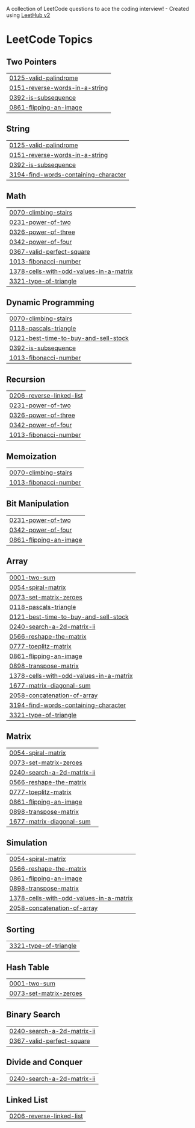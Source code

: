 A collection of LeetCode questions to ace the coding interview! - Created using [LeetHub v2](https://github.com/arunbhardwaj/LeetHub-2.0)
<!---LeetCode Topics Start-->
# LeetCode Topics
## Two Pointers
|  |
| ------- |
| [0125-valid-palindrome](https://github.com/adarshh1211/LeetCode/tree/master/0125-valid-palindrome) |
| [0151-reverse-words-in-a-string](https://github.com/adarshh1211/LeetCode/tree/master/0151-reverse-words-in-a-string) |
| [0392-is-subsequence](https://github.com/adarshh1211/LeetCode/tree/master/0392-is-subsequence) |
| [0861-flipping-an-image](https://github.com/adarshh1211/LeetCode/tree/master/0861-flipping-an-image) |
## String
|  |
| ------- |
| [0125-valid-palindrome](https://github.com/adarshh1211/LeetCode/tree/master/0125-valid-palindrome) |
| [0151-reverse-words-in-a-string](https://github.com/adarshh1211/LeetCode/tree/master/0151-reverse-words-in-a-string) |
| [0392-is-subsequence](https://github.com/adarshh1211/LeetCode/tree/master/0392-is-subsequence) |
| [3194-find-words-containing-character](https://github.com/adarshh1211/LeetCode/tree/master/3194-find-words-containing-character) |
## Math
|  |
| ------- |
| [0070-climbing-stairs](https://github.com/adarshh1211/LeetCode/tree/master/0070-climbing-stairs) |
| [0231-power-of-two](https://github.com/adarshh1211/LeetCode/tree/master/0231-power-of-two) |
| [0326-power-of-three](https://github.com/adarshh1211/LeetCode/tree/master/0326-power-of-three) |
| [0342-power-of-four](https://github.com/adarshh1211/LeetCode/tree/master/0342-power-of-four) |
| [0367-valid-perfect-square](https://github.com/adarshh1211/LeetCode/tree/master/0367-valid-perfect-square) |
| [1013-fibonacci-number](https://github.com/adarshh1211/LeetCode/tree/master/1013-fibonacci-number) |
| [1378-cells-with-odd-values-in-a-matrix](https://github.com/adarshh1211/LeetCode/tree/master/1378-cells-with-odd-values-in-a-matrix) |
| [3321-type-of-triangle](https://github.com/adarshh1211/LeetCode/tree/master/3321-type-of-triangle) |
## Dynamic Programming
|  |
| ------- |
| [0070-climbing-stairs](https://github.com/adarshh1211/LeetCode/tree/master/0070-climbing-stairs) |
| [0118-pascals-triangle](https://github.com/adarshh1211/LeetCode/tree/master/0118-pascals-triangle) |
| [0121-best-time-to-buy-and-sell-stock](https://github.com/adarshh1211/LeetCode/tree/master/0121-best-time-to-buy-and-sell-stock) |
| [0392-is-subsequence](https://github.com/adarshh1211/LeetCode/tree/master/0392-is-subsequence) |
| [1013-fibonacci-number](https://github.com/adarshh1211/LeetCode/tree/master/1013-fibonacci-number) |
## Recursion
|  |
| ------- |
| [0206-reverse-linked-list](https://github.com/adarshh1211/LeetCode/tree/master/0206-reverse-linked-list) |
| [0231-power-of-two](https://github.com/adarshh1211/LeetCode/tree/master/0231-power-of-two) |
| [0326-power-of-three](https://github.com/adarshh1211/LeetCode/tree/master/0326-power-of-three) |
| [0342-power-of-four](https://github.com/adarshh1211/LeetCode/tree/master/0342-power-of-four) |
| [1013-fibonacci-number](https://github.com/adarshh1211/LeetCode/tree/master/1013-fibonacci-number) |
## Memoization
|  |
| ------- |
| [0070-climbing-stairs](https://github.com/adarshh1211/LeetCode/tree/master/0070-climbing-stairs) |
| [1013-fibonacci-number](https://github.com/adarshh1211/LeetCode/tree/master/1013-fibonacci-number) |
## Bit Manipulation
|  |
| ------- |
| [0231-power-of-two](https://github.com/adarshh1211/LeetCode/tree/master/0231-power-of-two) |
| [0342-power-of-four](https://github.com/adarshh1211/LeetCode/tree/master/0342-power-of-four) |
| [0861-flipping-an-image](https://github.com/adarshh1211/LeetCode/tree/master/0861-flipping-an-image) |
## Array
|  |
| ------- |
| [0001-two-sum](https://github.com/adarshh1211/LeetCode/tree/master/0001-two-sum) |
| [0054-spiral-matrix](https://github.com/adarshh1211/LeetCode/tree/master/0054-spiral-matrix) |
| [0073-set-matrix-zeroes](https://github.com/adarshh1211/LeetCode/tree/master/0073-set-matrix-zeroes) |
| [0118-pascals-triangle](https://github.com/adarshh1211/LeetCode/tree/master/0118-pascals-triangle) |
| [0121-best-time-to-buy-and-sell-stock](https://github.com/adarshh1211/LeetCode/tree/master/0121-best-time-to-buy-and-sell-stock) |
| [0240-search-a-2d-matrix-ii](https://github.com/adarshh1211/LeetCode/tree/master/0240-search-a-2d-matrix-ii) |
| [0566-reshape-the-matrix](https://github.com/adarshh1211/LeetCode/tree/master/0566-reshape-the-matrix) |
| [0777-toeplitz-matrix](https://github.com/adarshh1211/LeetCode/tree/master/0777-toeplitz-matrix) |
| [0861-flipping-an-image](https://github.com/adarshh1211/LeetCode/tree/master/0861-flipping-an-image) |
| [0898-transpose-matrix](https://github.com/adarshh1211/LeetCode/tree/master/0898-transpose-matrix) |
| [1378-cells-with-odd-values-in-a-matrix](https://github.com/adarshh1211/LeetCode/tree/master/1378-cells-with-odd-values-in-a-matrix) |
| [1677-matrix-diagonal-sum](https://github.com/adarshh1211/LeetCode/tree/master/1677-matrix-diagonal-sum) |
| [2058-concatenation-of-array](https://github.com/adarshh1211/LeetCode/tree/master/2058-concatenation-of-array) |
| [3194-find-words-containing-character](https://github.com/adarshh1211/LeetCode/tree/master/3194-find-words-containing-character) |
| [3321-type-of-triangle](https://github.com/adarshh1211/LeetCode/tree/master/3321-type-of-triangle) |
## Matrix
|  |
| ------- |
| [0054-spiral-matrix](https://github.com/adarshh1211/LeetCode/tree/master/0054-spiral-matrix) |
| [0073-set-matrix-zeroes](https://github.com/adarshh1211/LeetCode/tree/master/0073-set-matrix-zeroes) |
| [0240-search-a-2d-matrix-ii](https://github.com/adarshh1211/LeetCode/tree/master/0240-search-a-2d-matrix-ii) |
| [0566-reshape-the-matrix](https://github.com/adarshh1211/LeetCode/tree/master/0566-reshape-the-matrix) |
| [0777-toeplitz-matrix](https://github.com/adarshh1211/LeetCode/tree/master/0777-toeplitz-matrix) |
| [0861-flipping-an-image](https://github.com/adarshh1211/LeetCode/tree/master/0861-flipping-an-image) |
| [0898-transpose-matrix](https://github.com/adarshh1211/LeetCode/tree/master/0898-transpose-matrix) |
| [1677-matrix-diagonal-sum](https://github.com/adarshh1211/LeetCode/tree/master/1677-matrix-diagonal-sum) |
## Simulation
|  |
| ------- |
| [0054-spiral-matrix](https://github.com/adarshh1211/LeetCode/tree/master/0054-spiral-matrix) |
| [0566-reshape-the-matrix](https://github.com/adarshh1211/LeetCode/tree/master/0566-reshape-the-matrix) |
| [0861-flipping-an-image](https://github.com/adarshh1211/LeetCode/tree/master/0861-flipping-an-image) |
| [0898-transpose-matrix](https://github.com/adarshh1211/LeetCode/tree/master/0898-transpose-matrix) |
| [1378-cells-with-odd-values-in-a-matrix](https://github.com/adarshh1211/LeetCode/tree/master/1378-cells-with-odd-values-in-a-matrix) |
| [2058-concatenation-of-array](https://github.com/adarshh1211/LeetCode/tree/master/2058-concatenation-of-array) |
## Sorting
|  |
| ------- |
| [3321-type-of-triangle](https://github.com/adarshh1211/LeetCode/tree/master/3321-type-of-triangle) |
## Hash Table
|  |
| ------- |
| [0001-two-sum](https://github.com/adarshh1211/LeetCode/tree/master/0001-two-sum) |
| [0073-set-matrix-zeroes](https://github.com/adarshh1211/LeetCode/tree/master/0073-set-matrix-zeroes) |
## Binary Search
|  |
| ------- |
| [0240-search-a-2d-matrix-ii](https://github.com/adarshh1211/LeetCode/tree/master/0240-search-a-2d-matrix-ii) |
| [0367-valid-perfect-square](https://github.com/adarshh1211/LeetCode/tree/master/0367-valid-perfect-square) |
## Divide and Conquer
|  |
| ------- |
| [0240-search-a-2d-matrix-ii](https://github.com/adarshh1211/LeetCode/tree/master/0240-search-a-2d-matrix-ii) |
## Linked List
|  |
| ------- |
| [0206-reverse-linked-list](https://github.com/adarshh1211/LeetCode/tree/master/0206-reverse-linked-list) |
<!---LeetCode Topics End-->